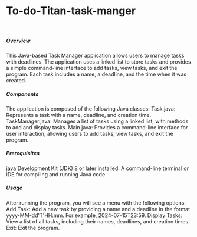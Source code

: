# To-do-Titan-task-manger
﻿<h5>Overview</h5>
This Java-based Task Manager application allows users to manage tasks with deadlines. The application uses a linked list to store tasks and provides a simple command-line interface to add tasks, view tasks, and exit the program. Each task includes a name, a deadline, and the time when it was created.
<h5>Components</h5>
The application is composed of the following Java classes:
Task.java: Represents a task with a name, deadline, and creation time. TaskManager.java: Manages a list of tasks using a linked list, with methods to add and display tasks. Main.java: Provides a command-line interface for user interaction, allowing users to add tasks, view tasks, and exit the program.
<h5>Prerequisites</h5>
java Development Kit (JDK) 8 or later installed. A command-line terminal or IDE for compiling and running Java code.
<h5>Usage</h5>
After running the program, you will see a menu with the following options: Add Task: Add a new task by providing a name and a deadline in the format yyyy-MM-dd'T'HH:mm. For example, 2024-07-15T23:59. Display Tasks: View a list of all tasks, including their names, deadlines, and creation times. Exit: Exit the program.

